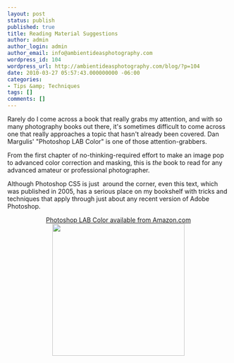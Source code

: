 ```yaml
---
layout: post
status: publish
published: true
title: Reading Material Suggestions
author: admin
author_login: admin
author_email: info@ambientideasphotography.com
wordpress_id: 104
wordpress_url: http://ambientideasphotography.com/blog/?p=104
date: 2010-03-27 05:57:43.000000000 -06:00
categories:
- Tips &amp; Techniques
tags: []
comments: []
---
```

Rarely do I come across a book that really grabs my attention, and with so many photography books out there, it's sometimes difficult to come across one that really approaches a topic that hasn't already been covered. Dan Margulis' "Photoshop LAB Color" is one of those attention-grabbers.

From the first chapter of no-thinking-required effort to make an image pop to advanced color correction and masking, this is <em>the </em>book to read for any advanced amateur or professional photographer.

Although Photoshop CS5 is just  around the corner, even this text, which was published in 2005, has a serious place on my bookshelf with tricks and techniques that apply through just about any recent version of Adobe Photoshop.
<p style="text-align: center;"><a href="http://www.amazon.com/Photoshop-LAB-Color-Adventures-Colorspace/dp/0321356780/ref=sr_1_1?ie=UTF8&amp;s=books&amp;qid=1269668999&amp;sr=8-1" target="_blank">Photoshop LAB Color available from Amazon.com</a><a href="http://ambientideasphotography.com/blog/wp-content/uploads/2010/03/510KUMDjEgL._SL500_AA300_.jpg"><img class="aligncenter size-full wp-image-105" title="Photoshop LAB Color" src="http://ambientideasphotography.com/blog/wp-content/uploads/2010/03/510KUMDjEgL._SL500_AA300_.jpg" alt="" width="300" height="300" /></a></p>
